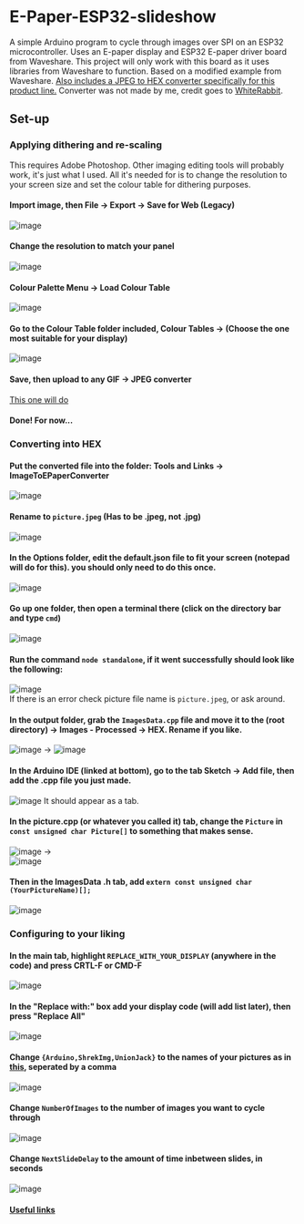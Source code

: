 # E-Paper-ESP32-slideshow
A simple Arduino program to cycle through images over SPI on an ESP32 microcontroller. Uses an E-paper display and ESP32 E-paper driver board from Waveshare. This project will only work with this board as it uses libraries from Waveshare to function. Based on a modified example from Waveshare. [Also includes a JPEG to HEX converter specifically for this product line.](https://github.com/Wh1teRabbitHU/ImageToEpaperConverter) Converter was not made by me, credit goes to [WhiteRabbit](https://github.com/Wh1teRabbitHU).
## Set-up
### Applying dithering and re-scaling
This requires Adobe Photoshop. Other imaging editing tools will probably work, it's just what I used. All it's needed for is to change the resolution to your screen size and set the colour table for dithering purposes.
#### Import image, then File -> Export -> Save for Web (Legacy)
![image](https://user-images.githubusercontent.com/64732379/161347063-66d2c573-0c0a-45e0-aea9-8d1b31fece0d.png)
#### Change the resolution to match your panel
![image](https://user-images.githubusercontent.com/64732379/161347248-11ca1a12-2e64-4c76-bf83-d1f84acc5e26.png)
#### Colour Palette Menu -> Load Colour Table
![image](https://user-images.githubusercontent.com/64732379/161347475-5b07238a-ce9f-4a92-97c8-9b42a778b27f.png)
#### Go to the Colour Table folder included, Colour Tables -> (Choose the one most suitable for your display)
![image](https://user-images.githubusercontent.com/64732379/161352089-ee440b72-90fb-45f0-9eab-4e785df5fb56.png)
#### Save, then upload to any GIF -> JPEG converter
[This one will do](https://convertio.co/gif-jpeg/)
#### Done! For now...
### Converting into HEX
#### Put the converted file into the folder: Tools and Links -> ImageToEPaperConverter
![image](https://user-images.githubusercontent.com/64732379/161354746-ce1039c8-0462-44f0-baa5-1b851f0f48fe.png)
#### Rename to ```picture.jpeg``` (Has to be .jpeg, not .jpg)
![image](https://user-images.githubusercontent.com/64732379/161354820-109d1a85-d824-4283-a74b-0fb3a0dcb88d.png)
#### In the Options folder, edit the default.json file to fit your screen (notepad will do for this). you should only need to do this once.
![image](https://user-images.githubusercontent.com/64732379/161354930-e317ab12-8703-4ff9-8f4d-292706840205.png)
#### Go up one folder, then open a terminal there (click on the directory bar and type ```cmd```)
![image](https://user-images.githubusercontent.com/64732379/161355142-a518f5a7-4751-4763-baeb-31ba7cb137db.png)
#### Run the command ```node standalone```, if it went successfully should look like the following:
![image](https://user-images.githubusercontent.com/64732379/161355206-b885dc09-6eb3-422e-bdd8-e505eceeca16.png) <br/>
If there is an error check picture file name is ```picture.jpeg```, or ask around.
#### In the output folder, grab the ```ImagesData.cpp``` file and move it to the (root directory) -> Images - Processed -> HEX. Rename if you like.
![image](https://user-images.githubusercontent.com/64732379/161355527-996bf39c-38e3-4c84-90f2-736b9630625d.png)
->
![image](https://user-images.githubusercontent.com/64732379/161356076-cffbf531-9b9e-431e-8976-51d31c1dd540.png)
#### In the Arduino IDE (linked at bottom), go to the tab Sketch -> Add file, then add the .cpp file you just made.
![image](https://user-images.githubusercontent.com/64732379/161355614-542cc6cf-f293-4ddb-80a1-f425a8ccfea1.png)
It should appear as a tab.
#### In the picture.cpp (or whatever you called it) tab, change the ```Picture``` in ```const unsigned char Picture[]``` to something that makes sense. <br/>
![image](https://user-images.githubusercontent.com/64732379/161355725-ba1aacc4-79b2-44fa-b6e3-64b49d1b3ca3.png)
-> <br/>
![image](https://user-images.githubusercontent.com/64732379/161356025-cbaf47d7-571b-4aaa-af4b-e42e9e307f35.png)
#### Then in the ImagesData **.h** tab, add ```extern const unsigned char (YourPictureName)[];```
![image](https://user-images.githubusercontent.com/64732379/161355862-e838c984-24f0-4ade-8a27-8a003d29c4c9.png)
### Configuring to your liking
#### In the main tab, highlight ```REPLACE_WITH_YOUR_DISPLAY``` (anywhere in the code) and press CRTL-F or CMD-F
![image](https://user-images.githubusercontent.com/64732379/161408658-ff209ed6-3c3d-462b-b744-adf1915e057c.png)<br/>
#### In the "Replace with:" box add your display code (will add list later), then press "Replace All"
![image](https://user-images.githubusercontent.com/64732379/161408683-ffbe691a-6754-449b-90e6-10aa2064f7fd.png)
#### Change ```{Arduino,ShrekImg,UnionJack}``` to the names of your pictures as in [this](https://github.com/RJGns/E-Paper-ESP32-slideshow/edit/main/README.md#in-the-picturecpp-or-whatever-you-called-it-tab-change-the-picture-in-const-unsigned-char-picture-to-something-that-makes-sense-), seperated by a comma
![image](https://user-images.githubusercontent.com/64732379/161408760-a63bd1b0-830d-437d-98bd-dca623d8f786.png)
#### Change ```NumberOfImages``` to the number of images you want to cycle through
![image](https://user-images.githubusercontent.com/64732379/161408769-1706167e-6a7a-43f7-8498-50f1ad36ebc1.png)
#### Change ```NextSlideDelay``` to the amount of time inbetween slides, in seconds
![image](https://user-images.githubusercontent.com/64732379/161408787-bae818fd-d4c2-458e-9c7e-727cf5b4f5c8.png)





#### [Useful links](Tools%20and%20Links/README.md)
